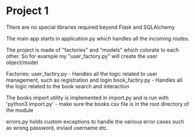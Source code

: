 # Project 1
There are no special libraries required beyond Flask and SQLAlchemy

The main app starts in application.py which handles all the incoming routes.

The project is made of "factories" and "models" which colorate to each other. So for example my "user_factory.py" will create the user object/model

Factories:
user_factiry.py - Handles all the logic related to user management, such as registration and login 
book_factiry.py - Handles all the logic related to the book search and interaction

The books import utility is implemented in import.py and is run with 'python3 import.py' - make sure the books.csv file is in the root directory of the module

errors.py holds custom exceptions to handle the various error cases such as wrong password, invlaid username etc.

